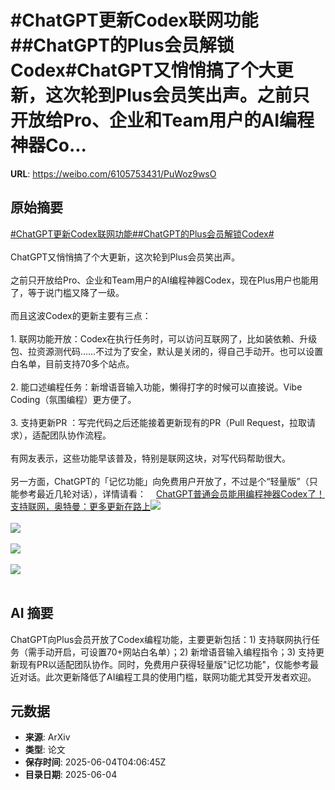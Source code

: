 # #ChatGPT更新Codex联网功能##ChatGPT的Plus会员解锁Codex#ChatGPT又悄悄搞了个大更新，这次轮到Plus会员笑出声。之前只开放给Pro、企业和Team用户的AI编程神器Co...

**URL**: https://weibo.com/6105753431/PuWoz9wsO

## 原始摘要

<a href="https://m.weibo.cn/search?containerid=231522type%3D1%26t%3D10%26q%3D%23ChatGPT%E6%9B%B4%E6%96%B0Codex%E8%81%94%E7%BD%91%E5%8A%9F%E8%83%BD%23&amp;extparam=%23ChatGPT%E6%9B%B4%E6%96%B0Codex%E8%81%94%E7%BD%91%E5%8A%9F%E8%83%BD%23" data-hide=""><span class="surl-text">#ChatGPT更新Codex联网功能#</span></a><a href="https://m.weibo.cn/search?containerid=231522type%3D1%26t%3D10%26q%3D%23ChatGPT%E7%9A%84Plus%E4%BC%9A%E5%91%98%E8%A7%A3%E9%94%81Codex%23&amp;extparam=%23ChatGPT%E7%9A%84Plus%E4%BC%9A%E5%91%98%E8%A7%A3%E9%94%81Codex%23" data-hide=""><span class="surl-text">#ChatGPT的Plus会员解锁Codex#</span></a><br><br>ChatGPT又悄悄搞了个大更新，这次轮到Plus会员笑出声。<br><br>之前只开放给Pro、企业和Team用户的AI编程神器Codex，现在Plus用户也能用了，等于说门槛又降了一级。<br><br>而且这波Codex的更新主要有三点：<br><br>1. 联网功能开放：Codex在执行任务时，可以访问互联网了，比如装依赖、升级包、拉资源测代码……不过为了安全，默认是关闭的，得自己手动开。也可以设置白名单，目前支持70多个站点。<br><br>2. 能口述编程任务：新增语音输入功能，懒得打字的时候可以直接说。Vibe Coding（氛围编程）更方便了。<br><br>3. 支持更新PR ：写完代码之后还能接着更新现有的PR（Pull Request，拉取请求），适配团队协作流程。<br><br>有网友表示，这些功能早该普及，特别是联网这块，对写代码帮助很大。<br><br>另一方面，ChatGPT的「记忆功能」向免费用户开放了，不过是个“轻量版”（只能参考最近几轮对话），详情请看：<a href="https://weibo.cn/sinaurl?u=https%3A%2F%2Fmp.weixin.qq.com%2Fs%2FT2Xxw7mNdDH5O0yx5_Ewjw" data-hide=""><span class="url-icon"><img style="width: 1rem;height: 1rem" src="https://h5.sinaimg.cn/upload/2015/09/25/3/timeline_card_small_web_default.png" referrerpolicy="no-referrer"></span><span class="surl-text">ChatGPT普通会员能用编程神器Codex了！支持联网，奥特曼：更多更新在路上</span></a><img style="" src="https://tvax2.sinaimg.cn/large/006Fd7o3gy1i231anu3sjj31fi14e7af.jpg" referrerpolicy="no-referrer"><br><br><img style="" src="https://tvax1.sinaimg.cn/large/006Fd7o3gy1i231aoyy6zj30zk0m8afy.jpg" referrerpolicy="no-referrer"><br><br><img style="" src="https://tvax1.sinaimg.cn/large/006Fd7o3gy1i231arurs7j30k60a640d.jpg" referrerpolicy="no-referrer"><br><br><img style="" src="https://tvax1.sinaimg.cn/large/006Fd7o3gy1i231at4gtej30zk0m87ah.jpg" referrerpolicy="no-referrer"><br><br>

## AI 摘要

ChatGPT向Plus会员开放了Codex编程功能，主要更新包括：1) 支持联网执行任务（需手动开启，可设置70+网站白名单）；2) 新增语音输入编程指令；3) 支持更新现有PR以适配团队协作。同时，免费用户获得轻量版"记忆功能"，仅能参考最近对话。此次更新降低了AI编程工具的使用门槛，联网功能尤其受开发者欢迎。

## 元数据

- **来源**: ArXiv
- **类型**: 论文
- **保存时间**: 2025-06-04T04:06:45Z
- **目录日期**: 2025-06-04
